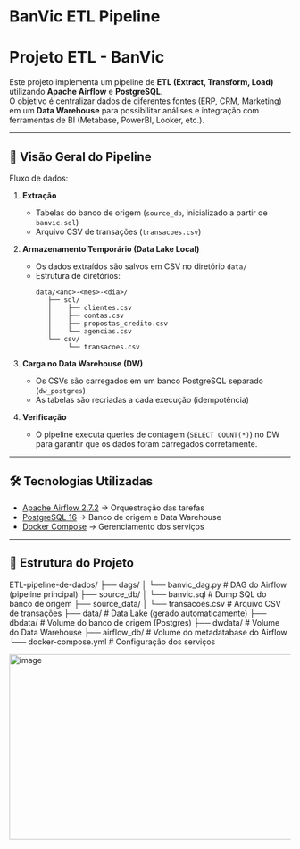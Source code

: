 # BanVic ETL Pipeline

# Projeto ETL - BanVic

Este projeto implementa um pipeline de **ETL (Extract, Transform, Load)** utilizando **Apache Airflow** e **PostgreSQL**.  
O objetivo é centralizar dados de diferentes fontes (ERP, CRM, Marketing) em um **Data Warehouse** para possibilitar análises e integração com ferramentas de BI (Metabase, PowerBI, Looker, etc.).

---

## 🚀 Visão Geral do Pipeline

Fluxo de dados:

1. **Extração**  
   - Tabelas do banco de origem (`source_db`, inicializado a partir de `banvic.sql`)  
   - Arquivo CSV de transações (`transacoes.csv`)  

2. **Armazenamento Temporário (Data Lake Local)**  
   - Os dados extraídos são salvos em CSV no diretório `data/`  
   - Estrutura de diretórios:  
     ```
     data/<ano>-<mes>-<dia>/
        ├── sql/
        │    ├── clientes.csv
        │    ├── contas.csv
        │    ├── propostas_credito.csv
        │    └── agencias.csv
        └── csv/
             └── transacoes.csv
     ```

3. **Carga no Data Warehouse (DW)**  
   - Os CSVs são carregados em um banco PostgreSQL separado (`dw_postgres`)  
   - As tabelas são recriadas a cada execução (idempotência)  

4. **Verificação**  
   - O pipeline executa queries de contagem (`SELECT COUNT(*)`) no DW para garantir que os dados foram carregados corretamente.  

---

## 🛠️ Tecnologias Utilizadas

- [Apache Airflow 2.7.2](https://airflow.apache.org/) → Orquestração das tarefas  
- [PostgreSQL 16](https://www.postgresql.org/) → Banco de origem e Data Warehouse  
- [Docker Compose](https://docs.docker.com/compose/) → Gerenciamento dos serviços  

---
## 📂 Estrutura do Projeto
ETL-pipeline-de-dados/
├── dags/
│ └── banvic_dag.py # DAG do Airflow (pipeline principal)
├── source_db/
│ └── banvic.sql # Dump SQL do banco de origem
├── source_data/
│ └── transacoes.csv # Arquivo CSV de transações
├── data/ # Data Lake (gerado automaticamente)
├── dbdata/ # Volume do banco de origem (Postgres)
├── dwdata/ # Volume do Data Warehouse
├── airflow_db/ # Volume do metadatabase do Airflow
└── docker-compose.yml # Configuração dos serviços






<img width="740" height="332" alt="image" src="https://github.com/user-attachments/assets/b7d67ea4-9ca4-4cff-83ca-d56176ef0f37" />




